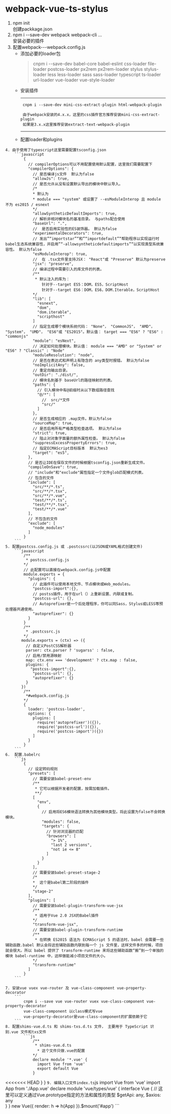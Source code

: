 # webpack-vue-ts-stylus
  1. npm init <br/>
    创建packkage.json
  2. npm i --save-dev webpack webpack-cli ...<br/>
    安装必要的插件
  3. 配置webpack---webpack.config.js
      -  添加必要的loader包
          > cnpm i --save-dev babel-core babel-eslint css-loader file-loader postcss-loader px2rem px2rem-loader stylus stylus-loader less less-loader sass sass-loader typescript ts-loader url-loader vue-loader vue-style-loader
      -  安装插件
          ***
              cnpm i --save-dev mini-css-extract-plugin html-webpack-plugin

              由于webpack安装的4.x.x，这里的css插件官方推荐安装mini-css-extract-plugin
              如果是3.x.x这里推荐安装extract-text-webpack-plugin
          ***
      -  配置loader和plugins

    4. 由于使用了typescript这里需要配置tsconfig.json
        ```javascript
            {
              // compilerOptions可以不用配置使用默认配置，这里我们需要配置下
              "compilerOptions": {
                // 是否编译js文件  默认为false
                "allowJs": true,
                // 是否允许从没有设置默认导出的模块中默认导入。
                /*
                * 默认为
                * module === "system" 或设置了 --esModuleInterop 且 module 不为 es2015 / esnext
                */
                "allowSyntheticDefaultImports": true,
                // 解析非相对模块名的基准目录。 与paths配合使用
                "baseUrl": ".",
                //  是否启用实验性的ES装饰器。 默认为false
                "experimentalDecorators": true,
                // 发出”“importstar”“和”“importdefault”“帮助程序以实现运行时babel生态系统兼容性，并启用”“-allowsyntheticdefaultimports”“以实现类型系统兼容性。 默认为false
                "esModuleInterop": true,
                //  在 .tsx文件里支持JSX： "React"或 "Preserve" 默认为preserve
                "jsx": "preserve",
                // 编译过程中需要引入的库文件的列表。 
                /**
                 * 默认注入的库为：
                    针对于--target ES5：DOM，ES5，ScriptHost 
                    针对于--target ES6：DOM，ES6，DOM.Iterable，ScriptHost
                */
                "lib": [
                  "esnext",
                  "dom",
                  "dom.iterable",
                  "scripthost"
                ]
                // 指定生成哪个模块系统代码： "None"， "CommonJS"， "AMD"， "System"， "UMD"， "ES6"或 "ES2015"。默认值： target === "ES6" ? "ES6" : "commonjs"
                "module": "esNext",
                // 决定如何处理模块。默认值： module === "AMD" or "System" or "ES6" ? "Classic" : "Node"
                "moduleResolution": "node",
                // 是否在表达式和声明上有隐含的 any类型时报错。 默认为false
                "noImplicitAny": false,
                // 重定向输出目录。
                "outDir": "./dist/",
                // 模块名到基于 baseUrl的路径映射的列表。
                "paths": {
                  // 引入模块中有@前缀时从以下数组路径查找
                  "@/*": [
                    //  src/*文件
                    "src/"
                  ]
                },
                // 是否生成相应的 .map文件。默认为false
                "sourceMap": true,
                // 是否启用所有严格类型检查选项。 默认为false
                "strict": true,
                // 阻止对对象字面量的额外属性检查。 默认为false
                "suppressExcessPropertyErrors": true,
                // 指定ECMAScript目标版本  默认为es3
                "target": "es5",
              },
              // 是否让IDE在保存文件的时候根据tsconfig.json重新生成文件。
              "compileOnSave": true,
              // "include"和"exclude"属性指定一个文件glob匹配模式列表。
              // 包含的文件
              "include": [
                "src/**/*.ts",
                "src/**/*.tsx",
                "src/**/*.vue",
                "test/**/*.ts",
                "test/**/*.tsx",
                "test/**/*.vue"
              ],
              // 不包含的文件
              "exclude": [
                "node_modules"
              ]
            }
        ```
    5. 配置postcss.config.js 或 .postcssrc(以JSON或YAML格式创建文件)
        ```javascript
            /**
             * postcss.config.js
            */
            // 此配置可以直接在webpack.config.js中配置
            module.exports = {
              "plugins": {
                // 此插件可以使用本地文件、节点模块或Web_modules。
                "postcss-import":{},
                // postss插件，用于在url（）上重新设置、内联或复制。
                "postcss-url": {},
                // Autoprefixer是一个后处理程序，你可以同Sass，Stylus或LESS等预处理器共通使用。
                "autoprefixer": {}
              }
            }
            /**
             * .postcssrc.js
            */
           module.exports = (ctx) => ({
             // 自定义PostCSS解析器
             parser: ctx.parser ? 'sugarss' : false,
             // 启用/禁用源映射
             map: ctx.env === 'development' ? ctx.map : false,
             plugins: {
               "postcss-import":{},
                "postcss-url": {},
                "autoprefixer": {}
             }
           })
            /**
             *#webpack.config.js
            */
            {
              loader: 'postcss-loader',
              options: {
                plugins: [
                  require('autoprefixer')({}),
                  require('postcss-url')({}),
                  require('postcss-import')({})
                ]
              }
            }
        ```
    6.  配置.babelrc
        ```js
            {
              // 设定转码规则
              "presets": [
                // 需要安装babel-preset-env
                /**
                 * 它可以根据开发者的配置，按需加载插件。
                 **/
                [
                  "env",
                  {
                    // 启用将ES6模块语法转换为其他模块类型。将此设置为false不会转换模块。
                    "modules": false,
                    "targets": {
                      // 针对浏览器的匹配
                      "browsers": [
                        "> 1%",
                        "last 2 versions",
                        "not ie <= 8"
                      ]
                    }
                  }
                ],
                // 需要安装babel-preset-stage-2
                /*
                *  这个是babel第二阶段的插件
                */
                "stage-2"
              ],
              "plugins": [
                // 需要安装babel-plugin-transform-vue-jsx
                /**
                 * 适用于Vue 2.0 JSX的Babel插件
                */
                "transform-vue-jsx",
                // 需要安装babel-plugin-transform-runtime
                /**
                 * 在转换 ES2015 语法为 ECMAScript 5 的语法时，babel 会需要一些辅助函数.babel 默认会将这些辅助函数内联到每一个 js 文件里，这样文件多的时候，项目就会很大。所以 babel 提供了 transform-runtime 来将这些辅助函数“搬”到一个单独的模块 babel-runtime 中，这样做能减小项目文件的大小。
                */
                "transform-runtime"
              ]
            }
        ```

    7. 安装vue vuex vue-router 及 vue-class-component vue-property-decorator
        ```
            cnpm i --save vue vue-router vuex vue-class-component vue-property-decorator
            vue-class-component 以class模式写vue
            vue-property-decorator是vue-class-component的扩展依赖于它
        ```
    8. 配置shims-vue.d.ts 和 shims-txs.d.ts 文件， 主要用于 TypeScript 识别.vue 文件和txs文件
            ```js
                /**
                 * shims-vue.d.ts
                  * 这个文件只做.vue的配置
                */
                declare module '*.vue' {
                  import Vue from 'vue'
                  export default Vue
                }
<<<<<<< HEAD
              }
            }
        ```
    9. 编辑入口文件index.ts
        ```js
            import Vue from 'vue'
            import App from './App.vue'
            declare module 'vue/types/vue' {
              interface Vue {
                // 这里可以定义通过Vue.prototype指定的方法和属性的类型
                $getApi: any,
                $axios: any    
              }
            }
            new Vue({
              render: h => h(App)
            }).$mount('#app')
        ```
